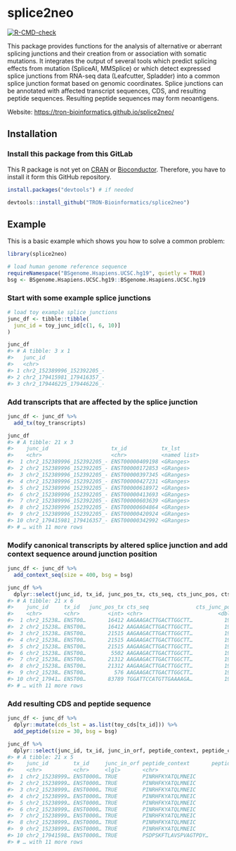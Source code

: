 
<!-- README.md is generated from README.Rmd. Please edit that file -->

# splice2neo

<!-- badges: start -->

[![R-CMD-check](https://github.com/TRON-Bioinformatics/splice2neo/workflows/R-CMD-check/badge.svg)](https://github.com/TRON-Bioinformatics/splice2neo/actions)
<!-- badges: end -->

This package provides functions for the analysis of alternative or
aberrant splicing junctions and their creation from or association with
somatic mutations. It integrates the output of several tools which
predict splicing effects from mutation (SpliceAI, MMSplice) or which
detect expressed splice junctions from RNA-seq data (Leafcutter,
Spladder) into a common splice junction format based on genomic
coordinates. Splice junctions can be annotated with affected transcript
sequences, CDS, and resulting peptide sequences. Resulting peptide
sequences may form neoantigens.

Website: <https://tron-bioinformatics.github.io/splice2neo/>

## Installation

### Install this package from this GitLab

This R package is not yet on [CRAN](https://CRAN.R-project.org) or
[Bioconductor](https://www.bioconductor.org/). Therefore, you have to
install it form this GitHub repository.

``` r
install.packages("devtools") # if needed

devtools::install_github("TRON-Bioinformatics/splice2neo")
```

## Example

This is a basic example which shows you how to solve a common problem:

``` r
library(splice2neo)

# load human genome reference sequence
requireNamespace("BSgenome.Hsapiens.UCSC.hg19", quietly = TRUE)
bsg <- BSgenome.Hsapiens.UCSC.hg19::BSgenome.Hsapiens.UCSC.hg19
```

### Start with some example splice junctions

``` r
# load toy example splice junctions
junc_df <- tibble::tibble(
  junc_id = toy_junc_id[c(1, 6, 10)]
)

junc_df
#> # A tibble: 3 x 1
#>   junc_id                   
#>   <chr>                     
#> 1 chr2_152389996_152392205_-
#> 2 chr2_179415981_179416357_-
#> 3 chr2_179446225_179446226_-
```

### Add transcripts that are affected by the splice junction

``` r
junc_df <- junc_df %>% 
  add_tx(toy_transcripts)

junc_df
#> # A tibble: 21 x 3
#>    junc_id                    tx_id           tx_lst      
#>    <chr>                      <chr>           <named list>
#>  1 chr2_152389996_152392205_- ENST00000409198 <GRanges>   
#>  2 chr2_152389996_152392205_- ENST00000172853 <GRanges>   
#>  3 chr2_152389996_152392205_- ENST00000397345 <GRanges>   
#>  4 chr2_152389996_152392205_- ENST00000427231 <GRanges>   
#>  5 chr2_152389996_152392205_- ENST00000618972 <GRanges>   
#>  6 chr2_152389996_152392205_- ENST00000413693 <GRanges>   
#>  7 chr2_152389996_152392205_- ENST00000603639 <GRanges>   
#>  8 chr2_152389996_152392205_- ENST00000604864 <GRanges>   
#>  9 chr2_152389996_152392205_- ENST00000420924 <GRanges>   
#> 10 chr2_179415981_179416357_- ENST00000342992 <GRanges>   
#> # … with 11 more rows
```

### Modify canonical transcripts by altered splice junction and add context sequence around junction position

``` r
junc_df <- junc_df %>% 
  add_context_seq(size = 400, bsg = bsg)

junc_df %>% 
  dplyr::select(junc_id, tx_id, junc_pos_tx, cts_seq, cts_junc_pos, cts_id)
#> # A tibble: 21 x 6
#>    junc_id     tx_id   junc_pos_tx cts_seq               cts_junc_pos cts_id    
#>    <chr>       <chr>         <int> <chr>                        <dbl> <chr>     
#>  1 chr2_15238… ENST00…       16412 AAGAAGACTTGACTTGGCTT…          199 ef6060403…
#>  2 chr2_15238… ENST00…       16412 AAGAAGACTTGACTTGGCTT…          199 ef6060403…
#>  3 chr2_15238… ENST00…       21515 AAGAAGACTTGACTTGGCTT…          199 729100c15…
#>  4 chr2_15238… ENST00…       21515 AAGAAGACTTGACTTGGCTT…          199 ef6060403…
#>  5 chr2_15238… ENST00…       21515 AAGAAGACTTGACTTGGCTT…          199 729100c15…
#>  6 chr2_15238… ENST00…        5502 AAGAAGACTTGACTTGGCTT…          199 ef6060403…
#>  7 chr2_15238… ENST00…       21312 AAGAAGACTTGACTTGGCTT…          199 729100c15…
#>  8 chr2_15238… ENST00…       21312 AAGAAGACTTGACTTGGCTT…          199 ef6060403…
#>  9 chr2_15238… ENST00…         576 AAGAAGACTTGACTTGGCTT…          199 8c2b828f5…
#> 10 chr2_17941… ENST00…       83789 TGGATTCCATGTTGAAAAGA…          199 744c11d66…
#> # … with 11 more rows
```

### Add resulting CDS and peptide sequence

``` r
junc_df <- junc_df %>% 
  dplyr::mutate(cds_lst = as.list(toy_cds[tx_id])) %>% 
  add_peptide(size = 30, bsg = bsg)

junc_df %>% 
  dplyr::select(junc_id, tx_id, junc_in_orf, peptide_context, peptide_context_junc_pos)
#> # A tibble: 21 x 5
#>    junc_id        tx_id     junc_in_orf peptide_context       peptide_context_j…
#>    <chr>          <chr>     <lgl>       <chr>                              <dbl>
#>  1 chr2_15238999… ENST0000… TRUE        PINRHFKYATQLMNEIC                     14
#>  2 chr2_15238999… ENST0000… TRUE        PINRHFKYATQLMNEIC                     14
#>  3 chr2_15238999… ENST0000… TRUE        PINRHFKYATQLMNEIC                     14
#>  4 chr2_15238999… ENST0000… TRUE        PINRHFKYATQLMNEIC                     14
#>  5 chr2_15238999… ENST0000… TRUE        PINRHFKYATQLMNEIC                     14
#>  6 chr2_15238999… ENST0000… TRUE        PINRHFKYATQLMNEIC                     14
#>  7 chr2_15238999… ENST0000… TRUE        PINRHFKYATQLMNEIC                     14
#>  8 chr2_15238999… ENST0000… TRUE        PINRHFKYATQLMNEIC                     14
#>  9 chr2_15238999… ENST0000… TRUE        PINRHFKYATQLMNEIC                     14
#> 10 chr2_17941598… ENST0000… TRUE        PSDPSKFTLAVSPVAGTPDY…                 14
#> # … with 11 more rows
```
